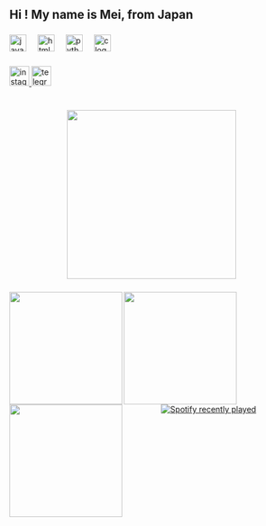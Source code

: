 <h2 align="left">Hi ! My name is Mei, from Japan</h2>

###

<div align="left">
  <img src="https://cdn.jsdelivr.net/gh/devicons/devicon/icons/javascript/javascript-original.svg" height="30" alt="javascript logo"  />
  <img width="12" />
  <img src="https://cdn.jsdelivr.net/gh/devicons/devicon/icons/html5/html5-original.svg" height="30" alt="html5 logo"  />
  <img width="12" />
  <img src="https://cdn.jsdelivr.net/gh/devicons/devicon/icons/python/python-original.svg" height="30" alt="python logo"  />
  <img width="12" />
  <img src="https://cdn.jsdelivr.net/gh/devicons/devicon/icons/c/c-original.svg" height="30" alt="c logo"  />
</div>

###

<div align="left">
  <a href="https://instagram.com/vluy5" target="_blank">
    <img src="https://img.shields.io/static/v1?message=Instagram&logo=instagram&label=&color=E4405F&logoColor=white&labelColor=&style=for-the-badge" height="35" alt="instagram logo"  />
  </a>
  <a href="https://t.me/Mei_tyan" target="_blank">
    <img src="https://img.shields.io/static/v1?message=Telegram&logo=telegram&label=&color=2CA5E0&logoColor=white&labelColor=&style=for-the-badge" height="35" alt="telegram logo"  />
  </a>
</div>

###

<br clear="both">

<div align="center">
  <img height="300" src="https://i.pinimg.com/564x/68/52/5b/68525b5e2634e8ee18dbb309cacae816.jpg"  />
</div>

###

<img align="left" height="200" src="https://i.pinimg.com/originals/dd/5f/fb/dd5ffb159c72a36b9a51d0528e82b6f0.gif"  />

###

<img align="left" height="200" src="https://i.pinimg.com/originals/80/79/10/8079107ae2fb1fad5c0df0ef1ef6c56c.gif"  />

###

<img align="left" height="200" src="https://i.pinimg.com/originals/f9/16/69/f91669844da772dc0c00e9f627d2fd7e.gif"  />

###

<div align="center">
  <a href="![Alt text](https://spotify-recently-played-readme.vercel.app/api?user=31ljlcxrwgjgvmkw3lnyetx4gidy)">
    <img src="https://spotify-recently-played-readme.vercel.app/api?count=10&unique=false" alt="Spotify recently played"  />
  </a>
</div>

###
